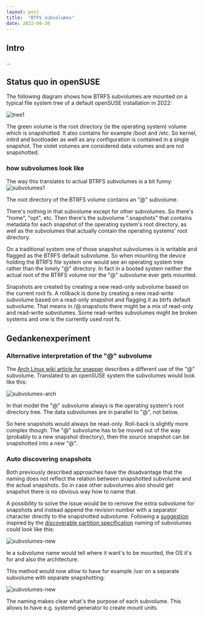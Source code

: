 ```yaml
---
layout: post
title:  "BTFS subvolumes"
date: 2022-09-30
---
```

## Intro

...

## Status quo in openSUSE

The following diagram shows how BTRFS subvolumes are mounted on a
typical file system tree of a default openSUSE installation 
in 2022:

![tree1](/images/2022-09-30-btrfs/tree_btrfs1.png "filesystem tree from btrfs viewpoint")

The green volume is the root directory (ie the operating system)
volume which is snapshotted. It also contains for example /boot and
/etc. So kernel, initrd and bootloader as well as any configuration
is contained in a single snapshot. The violet volumes are considered
data volumes and are not snapshotted.

### how subvolumes look like

The way this translates to actual BTRFS subvolumes is a bit funny:
![subvolumes1](/images/2022-09-30-btrfs/tree_subvolumes1.png "btrfs subvolumes")

The root directory of the BTRFS volume contains an "@" subvolume.

There's nothing in that subvolume except for other subvolumes. So
there's "home", "opt", etc.
Then there's the subvolume ".snapshots" that contains metadata for
each snapshot of the operating system's root directory, as well as
the subvolumes that actually contain the operating systems' root
directory.

On a traditional system one of those snapshot subvolumes is is
writable and flagged as the BTRFS default subvolume. So when
mounting the device holding the BTRFS file system one would see an
operating system tree rather than the lonely "@" directory. In fact
in a booted system neither the actual root of the BTRFS volume nor
the "@" subvolume ever gets mounted.

Snapshots are created by creating a new read-only subvolume based on
the current root fs.
A rollback is done by creating a new read-write subvolume based on a
read-only snapshot and flagging it as btrfs default subvolume.
That means in /@.snapshots there might be a mix of read-only and
read-write subvolumes. Some read-writes subvolumes might be broken
systems and one is the currently used root fs.

## Gedankenexperiment

### Alternative interpretation of the "@" subvolume

The [Arch Linux wiki article for
snapper](https://wiki.archlinux.org/title/snapper) describes a different use of
the "@" subvolume. Translated to an openSUSE system the subvolumes would look
like this:

![subvolumes-arch](/images/2022-09-30-btrfs/tree_subvolumes_arch.png "btrfs subvolumes in arch linux")

In that model the "@" subvolume always is the operating system's
root directory tree. The data subvolumes are in parallel to "@", not
below.

So here snapshots would always be read-only.
Roll-back is slightly more complex though. The "@" subvolume has to
be moved out of the way (probably to a new snapshot directory), then
the source snapshot can be snapshotted into a new "@".

### Auto discovering snapshots

Both previously described approaches have the disadvantage that
the naming does not reflect the relation between snapshotted
subvolume and the actual snapshots. So in case other subvolumes also
should get snapshot there is no obvious way how to name that.

A possibility to solve the issue would be to remove the extra
subvolume for snapshots and instead append the revision number with
a separator character directly to the snapshotted subvolume.
Following a
[suggestion](https://lists.freedesktop.org/archives/systemd-devel/2021-November/047079.html)
inspired by the [discoverable partition
specification](https://systemd.io/DISCOVERABLE_PARTITIONS/) naming
of subvolumes could look like this:

![subvolumes-new](/images/2022-09-30-btrfs/tree_subvolumes_new1.png "btrfs subvolumes new")

Ie a subvolume name would tell where it want's to be mounted, the OS
it's for and also the architecture.

This method would now allow to have for example /usr on a separate subvolume
with separate snapshotting:

![subvolumes-new](/images/2022-09-30-btrfs/tree_subvolumes_new2.png "btrfs subvolumes with /usr")

The naming makes clear what's the purpose of each subvolume. This allows to
have e.g. systemd generator to create mount units.
